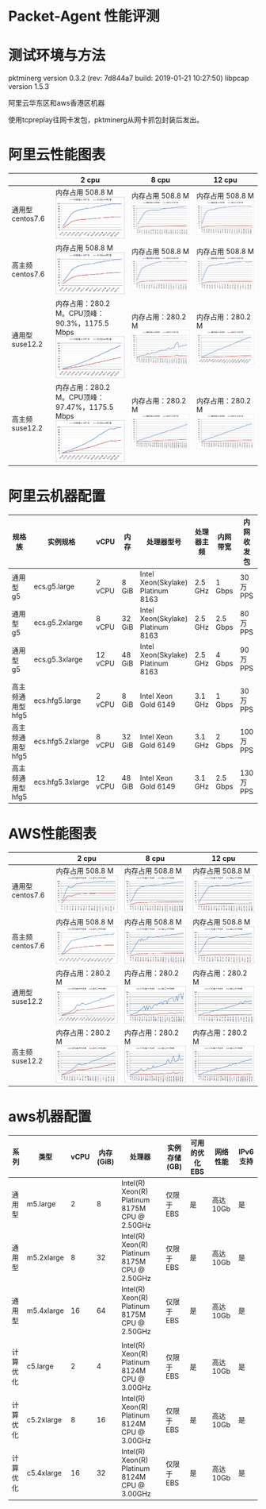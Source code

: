 # Packet-Agent 性能评测

# 测试环境与方法

pktminerg version 0.3.2 (rev: 7d844a7 build: 2019-01-21 10:27:50)
libpcap version 1.5.3

阿里云华东区和aws香港区机器

使用tcpreplay往网卡发包，pktminerg从网卡抓包封装后发出。

# 阿里云性能图表

|     | 2 cpu | 8 cpu | 12 cpu |
|-----|-------|-------|--------|
|通用型 centos7.6|内存占用 508.8 M<br>![image](../img/ali-1-1.png)|内存占用 508.8 M<br>![image](../img/ali-1-2.png)|内存占用 508.8 M<br>![image](../img/ali-1-3.png)|
|高主频 centos7.6|内存占用 508.8 M<br/>![image](../img/ali-2-1.png)|内存占用 508.8 M<br>![image](../img/ali-2-2.png)|内存占用 508.8 M<br>![image](../img/ali-2-3.png)|
|通用型 suse12.2|内存占用：280.2 M。CPU顶峰：90.3%，1175.5 Mbps<br>![image](../img/ali-3-1.png)|内存占用：280.2 M<br>![image](../img/ali-3-2.png)|内存占用：280.2 M<br>![image](../img/ali-3-3.png)|
|高主频 suse12.2|内存占用：280.2 M。CPU顶峰：97.47%，1175.5 Mbps<br>![image](../img/ali-4-1.png)|内存占用：280.2 M<br>![image](../img/ali-4-2.png)|内存占用：280.2 M<br>![image](../img/ali-4-3.png)|

# 阿里云机器配置

|规格族|实例规格|vCPU|内存|处理器型号|处理器主频|内网带宽|内网收发包|支持 IPv6|
|--|--|--|--|--|--|--|--|--|
|通用型 g5|ecs.g5.large|2 vCPU|8 GiB|Intel Xeon(Skylake) Platinum 8163|2.5 GHz|1 Gbps|30 万 PPS|是|
|通用型 g5|ecs.g5.2xlarge|8 vCPU|32 GiB|Intel Xeon(Skylake) Platinum 8163|2.5 GHz|2.5 Gbps|80 万 PPS|是|
|通用型 g5|ecs.g5.3xlarge|12 vCPU|48 GiB|Intel Xeon(Skylake) Platinum 8163|2.5 GHz|4 Gbps|90 万 PPS|是|
||||||||||
|高主频通用型 hfg5|ecs.hfg5.large|2 vCPU|8 GiB|Intel Xeon Gold 6149|3.1 GHz|1 Gbps|30 万 PPS|否|
|高主频通用型 hfg5|ecs.hfg5.2xlarge|8 vCPU|32 GiB|Intel Xeon Gold 6149|3.1 GHz|2 Gbps|100 万 PPS|否|
|高主频通用型 hfg5|ecs.hfg5.3xlarge|12 vCPU|48 GiB|Intel Xeon Gold 6149|3.1 GHz|2.5 Gbps|130 万 PPS|否|

# AWS性能图表

|     | 2 cpu | 8 cpu | 12 cpu |
|-----|-------|-------|--------|
|通用型 centos7.6|内存占用 508.8 M<br>![image](../img/aws-1-1.png)|内存占用 508.8 M<br>![image](../img/aws-1-2.png)|内存占用 508.8 M<br>![image](../img/aws-1-3.png)|
|高主频 centos7.6|内存占用 508.8 M<br>![image](../img/aws-2-1.png)|内存占用 508.8 M<br>![image](../img/aws-2-2.png)|内存占用 508.8 M<br>![image](../img/aws-2-3.png)|
|通用型 suse12.2|内存占用：280.2 M<br>![image](../img/aws-3-1.png)|内存占用：280.2 M<br>![image](../img/aws-3-2.png)|内存占用：280.2 M<br>![image](../img/aws-3-3.png)|
|高主频 suse12.2|内存占用：280.2 M<br>![image](../img/aws-4-1.png)|内存占用：280.2 M<br>![image](../img/aws-4-2.png)|内存占用：280.2 M<br>![image](../img/aws-4-3.png)|

# aws机器配置

|系列|类型|vCPU|内存 (GiB)|处理器|实例存储 (GB)|可用的优化 EBS|网络性能|IPv6 支持|
|--|--|--|--|--|--|--|--|--|
|通用型|m5.large|2|8|Intel(R) Xeon(R) Platinum 8175M CPU @ 2.50GHz|仅限于 EBS|是|高达 10Gb|是|
|通用型|m5.2xlarge|8|32|Intel(R) Xeon(R) Platinum 8175M CPU @ 2.50GHz|仅限于 EBS|是|高达 10Gb|是|
|通用型|m5.4xlarge|16|64|Intel(R) Xeon(R) Platinum 8175M CPU @ 2.50GHz|仅限于 EBS|是|高达 10Gb|是|
||||||||||
|计算优化|c5.large|2|4|Intel(R) Xeon(R) Platinum 8124M CPU @ 3.00GHz|仅限于 EBS|是|高达 10Gb|是|
|计算优化|c5.2xlarge|8|16|Intel(R) Xeon(R) Platinum 8124M CPU @ 3.00GHz|仅限于 EBS|是|高达 10Gb|是|
|计算优化|c5.4xlarge|16|32|Intel(R) Xeon(R) Platinum 8124M CPU @ 3.00GHz|仅限于 EBS|是|高达 10Gb|是|